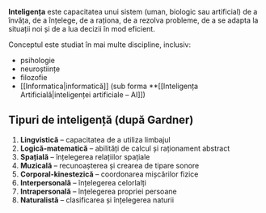 **Inteligența** este capacitatea unui sistem (uman, biologic sau artificial) de a învăța, de a înțelege, de a raționa, de a rezolva probleme, de a se adapta la situații noi și de a lua decizii în mod eficient.

Conceptul este studiat în mai multe discipline, inclusiv:

- psihologie
- neuroștiințe
- filozofie
- [[Informatica|informatică]] (sub forma **[[Inteligența Artificială|inteligenței artificiale – AI]])

## Tipuri de inteligență (după Gardner)

1. **Lingvistică** – capacitatea de a utiliza limbajul
2. **Logică-matematică** – abilități de calcul și raționament abstract
3. **Spațială** – înțelegerea relațiilor spațiale
4. **Muzicală** – recunoașterea și crearea de tipare sonore
5. **Corporal-kinestezică** – coordonarea mișcărilor fizice
6. **Interpersonală** – înțelegerea celorlalți
7. **Intrapersonală** – înțelegerea propriei persoane
8. **Naturalistă** – clasificarea și înțelegerea naturii